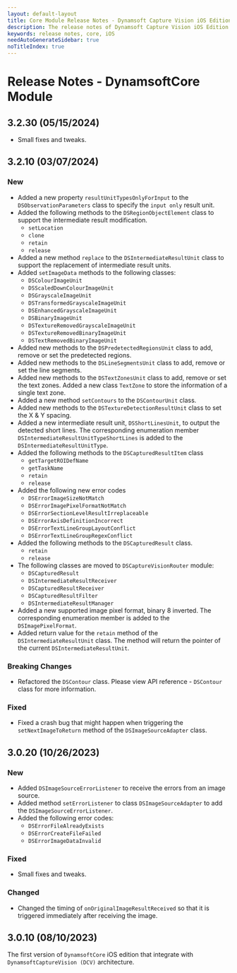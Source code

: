 ```yaml
---
layout: default-layout
title: Core Module Release Notes - Dynamsoft Capture Vision iOS Edition
description: The release notes of Dynamsoft Capture Vision iOS Edition.
keywords: release notes, core, iOS
needAutoGenerateSidebar: true
noTitleIndex: true
---
```


# Release Notes - DynamsoftCore Module

## 3.2.30 (05/15/2024)

- Small fixes and tweaks.

## 3.2.10 (03/07/2024)

### New

- Added a new property `resultUnitTypesOnlyForInput` to the `DSObservationParameters` class to specify the `input only` result unit.
- Added the following methods to the `DSRegionObjectElement` class to support the intermediate result modification.
  - `setLocation`
  - `clone`
  - `retain`
  - `release`
- Added a new method `replace` to the `DSIntermediateResultUnit` class to support the replacement of intermediate result units.
- Added `setImageData` methods to the following classes:
  - `DSColourImageUnit`
  - `DSScaledDownColourImageUnit`
  - `DSGrayscaleImageUnit`
  - `DSTransformedGrayscaleImageUnit`
  - `DSEnhancedGrayscaleImageUnit`
  - `DSBinaryImageUnit`
  - `DSTextureRemovedGrayscaleImageUnit`
  - `DSTextureRemovedBinaryImageUnit`
  - `DSTextRemovedBinaryImageUnit`
- Added new methods to the `DSPredetectedRegionsUnit` class to add, remove or set the predetected regions.
- Added new methods to the `DSLineSegmentsUnit` class to add, remove or set the line segments.
- Added new methods to the `DSTextZonesUnit` class to add, remove or set the text zones. Added a new class `TextZone` to store the information of a single text zone.
- Added a new method `setContours` to the `DSContourUnit` class.
- Added new methods to the `DSTextureDetectionResultUnit` class to set the X & Y spacing.
- Added a new intermediate result unit, `DSShortLinesUnit`, to output the detected short lines. The corresponding enumeration member `DSIntermediateResultUnitTypeShortLines` is added to the `DSIntermediateResultUnitType`.
- Added the following methods to the `DSCapturedResultItem` class
  - `getTargetROIDefName`
  - `getTaskName`
  - `retain`
  - `release`
- Added the following new error codes
  - `DSErrorImageSizeNotMatch`
  - `DSErrorImagePixelFormatNotMatch`
  - `DSErrorSectionLevelResultIrreplaceable`
  - `DSErrorAxisDefinitionIncorrect`
  - `DSErrorTextLineGroupLayoutConflict`
  - `DSErrorTextLineGroupRegexConflict`
- Added the following methods to the `DSCapturedResult` class.
  - `retain`
  - `release`
- The following classes are moved to `DSCaptureVisionRouter` module:
  - `DSCapturedResult`
  - `DSIntermediateResultReceiver`
  - `DSCapturedResultReceiver`
  - `DSCapturedResultFilter`
  - `DSIntermediateResultManager`
- Added a new supported image pixel format, binary 8 inverted. The corresponding enumeration member is added to the `DSImagePixelFormat`.
- Added return value for the `retain` method of the `DSIntermediateResultUnit` class. The method will return the pointer of the current `DSIntermediateResultUnit`.

### Breaking Changes

- Refactored the `DSContour` class. Please view API reference - `DSContour` class for more information.

### Fixed

- Fixed a crash bug that might happen when triggering the `setNextImageToReturn` method of the `DSImageSourceAdapter` class.

## 3.0.20 (10/26/2023)

### New

- Added `DSImageSourceErrorListener` to receive the errors from an image source.
- Added method `setErrorListener` to class `DSImageSourceAdapter` to add the `DSImageSourceErrorListener`.
- Added the following error codes:
  - `DSErrorFileAlreadyExists`
  - `DSErrorCreateFileFailed`
  - `DSErrorImageDataInvalid`

### Fixed

- Small fixes and tweaks.

### Changed

- Changed the timing of `onOriginalImageResultReceived` so that it is triggered immediately after receiving the image.

## 3.0.10 (08/10/2023)

The first version of `DynamsoftCore` iOS edition that integrate with `DynamsoftCaptureVision (DCV)` architecture.
